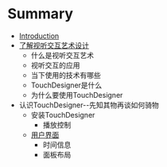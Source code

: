 # Summary

* [Introduction](README.md)
* [了解视听交互艺术设计](chapter1.md)
   * 什么是视听交互艺术
   * 视听交互的应用
   * 当下使用的技术有哪些
   * TouchDesigner是什么
   * 为什么要使用TouchDesigner
* 认识TouchDesigner--先知其物再谈如何骑物
   * 安装TouchDesigner
       * 播放控制
   * [用户界面](yong_hu_jie_mian.md)
       * 时间信息
       * 面板布局

